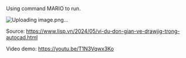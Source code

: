 Using command MARIO to run.

![Uploading image.png…]()


Source: https://www.lisp.vn/2024/05/vi-du-don-gian-ve-drawjig-trong-autocad.html

Video demo: https://youtu.be/T1N3Vqwx3Ko
